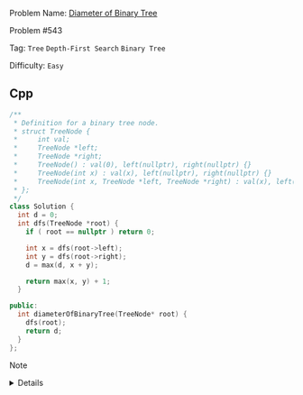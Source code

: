 Problem Name: [Diameter of Binary Tree](https://leetcode.com/problems/diameter-of-binary-tree/)

Problem #543

Tag: `Tree` `Depth-First Search` `Binary Tree`

Difficulty: `Easy`

## Cpp

```cpp
/**
 * Definition for a binary tree node.
 * struct TreeNode {
 *     int val;
 *     TreeNode *left;
 *     TreeNode *right;
 *     TreeNode() : val(0), left(nullptr), right(nullptr) {}
 *     TreeNode(int x) : val(x), left(nullptr), right(nullptr) {}
 *     TreeNode(int x, TreeNode *left, TreeNode *right) : val(x), left(left), right(right) {}
 * };
 */
class Solution {
  int d = 0;
  int dfs(TreeNode *root) {
    if ( root == nullptr ) return 0;

    int x = dfs(root->left);
    int y = dfs(root->right);
    d = max(d, x + y);

    return max(x, y) + 1;
  }

public:
  int diameterOfBinaryTree(TreeNode* root) {
    dfs(root);
    return d;
  }
};
```

> [!NOTE]
>
> <details>
>   <li>Use depth-first search</li>
>   <li>Calculate the summation of left & right subtrees height</li>
>   <li>Track the longest height faced so far</li>
> </details>
